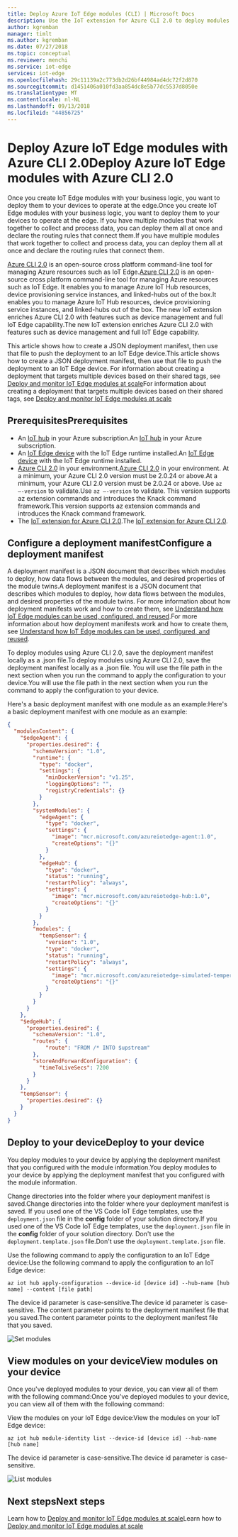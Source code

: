 ```yaml
---
title: Deploy Azure IoT Edge modules (CLI) | Microsoft Docs
description: Use the IoT extension for Azure CLI 2.0 to deploy modules to an IoT Edge device
author: kgremban
manager: timlt
ms.author: kgremban
ms.date: 07/27/2018
ms.topic: conceptual
ms.reviewer: menchi
ms.service: iot-edge
services: iot-edge
ms.openlocfilehash: 29c11139a2c773db2d26bf44984ad4dc72f2d870
ms.sourcegitcommit: d1451406a010fd3aa854dc8e5b77dc5537d8050e
ms.translationtype: MT
ms.contentlocale: nl-NL
ms.lasthandoff: 09/13/2018
ms.locfileid: "44856725"
---
```

# <a name="deploy-azure-iot-edge-modules-with-azure-cli-20"></a><span data-ttu-id="a647c-103">Deploy Azure IoT Edge modules with Azure CLI 2.0</span><span class="sxs-lookup"><span data-stu-id="a647c-103">Deploy Azure IoT Edge modules with Azure CLI 2.0</span></span>

<span data-ttu-id="a647c-104">Once you create IoT Edge modules with your business logic, you want to deploy them to your devices to operate at the edge.</span><span class="sxs-lookup"><span data-stu-id="a647c-104">Once you create IoT Edge modules with your business logic, you want to deploy them to your devices to operate at the edge.</span></span> <span data-ttu-id="a647c-105">If you have multiple modules that work together to collect and process data, you can deploy them all at once and declare the routing rules that connect them.</span><span class="sxs-lookup"><span data-stu-id="a647c-105">If you have multiple modules that work together to collect and process data, you can deploy them all at once and declare the routing rules that connect them.</span></span> 

<span data-ttu-id="a647c-106">[Azure CLI 2.0](https://docs.microsoft.com/cli/azure?view=azure-cli-latest) is an open-source cross platform command-line tool for managing Azure resources such as IoT Edge.</span><span class="sxs-lookup"><span data-stu-id="a647c-106">[Azure CLI 2.0](https://docs.microsoft.com/cli/azure?view=azure-cli-latest) is an open-source cross platform command-line tool for managing Azure resources such as IoT Edge.</span></span> <span data-ttu-id="a647c-107">It enables you to manage Azure IoT Hub resources, device provisioning service instances, and linked-hubs out of the box.</span><span class="sxs-lookup"><span data-stu-id="a647c-107">It enables you to manage Azure IoT Hub resources, device provisioning service instances, and linked-hubs out of the box.</span></span> <span data-ttu-id="a647c-108">The new IoT extension enriches Azure CLI 2.0 with features such as device management and full IoT Edge capability.</span><span class="sxs-lookup"><span data-stu-id="a647c-108">The new IoT extension enriches Azure CLI 2.0 with features such as device management and full IoT Edge capability.</span></span>

<span data-ttu-id="a647c-109">This article shows how to create a JSON deployment manifest, then use that file to push the deployment to an IoT Edge device.</span><span class="sxs-lookup"><span data-stu-id="a647c-109">This article shows how to create a JSON deployment manifest, then use that file to push the deployment to an IoT Edge device.</span></span> <span data-ttu-id="a647c-110">For information about creating a deployment that targets multiple devices based on their shared tags, see [Deploy and monitor IoT Edge modules at scale](how-to-deploy-monitor-cli.md)</span><span class="sxs-lookup"><span data-stu-id="a647c-110">For information about creating a deployment that targets multiple devices based on their shared tags, see [Deploy and monitor IoT Edge modules at scale](how-to-deploy-monitor-cli.md)</span></span>

## <a name="prerequisites"></a><span data-ttu-id="a647c-111">Prerequisites</span><span class="sxs-lookup"><span data-stu-id="a647c-111">Prerequisites</span></span>

* <span data-ttu-id="a647c-112">An [IoT hub](../iot-hub/iot-hub-create-using-cli.md) in your Azure subscription.</span><span class="sxs-lookup"><span data-stu-id="a647c-112">An [IoT hub](../iot-hub/iot-hub-create-using-cli.md) in your Azure subscription.</span></span> 
* <span data-ttu-id="a647c-113">An [IoT Edge device](how-to-register-device-cli.md) with the IoT Edge runtime installed.</span><span class="sxs-lookup"><span data-stu-id="a647c-113">An [IoT Edge device](how-to-register-device-cli.md) with the IoT Edge runtime installed.</span></span>
* <span data-ttu-id="a647c-114">[Azure CLI 2.0](https://docs.microsoft.com/cli/azure/install-azure-cli) in your environment.</span><span class="sxs-lookup"><span data-stu-id="a647c-114">[Azure CLI 2.0](https://docs.microsoft.com/cli/azure/install-azure-cli) in your environment.</span></span> <span data-ttu-id="a647c-115">At a minimum, your Azure CLI 2.0 version must be 2.0.24 or above.</span><span class="sxs-lookup"><span data-stu-id="a647c-115">At a minimum, your Azure CLI 2.0 version must be 2.0.24 or above.</span></span> <span data-ttu-id="a647c-116">Use `az –-version` to validate.</span><span class="sxs-lookup"><span data-stu-id="a647c-116">Use `az –-version` to validate.</span></span> <span data-ttu-id="a647c-117">This version supports az extension commands and introduces the Knack command framework.</span><span class="sxs-lookup"><span data-stu-id="a647c-117">This version supports az extension commands and introduces the Knack command framework.</span></span> 
* <span data-ttu-id="a647c-118">The [IoT extension for Azure CLI 2.0](https://github.com/Azure/azure-iot-cli-extension).</span><span class="sxs-lookup"><span data-stu-id="a647c-118">The [IoT extension for Azure CLI 2.0](https://github.com/Azure/azure-iot-cli-extension).</span></span>

## <a name="configure-a-deployment-manifest"></a><span data-ttu-id="a647c-119">Configure a deployment manifest</span><span class="sxs-lookup"><span data-stu-id="a647c-119">Configure a deployment manifest</span></span>

<span data-ttu-id="a647c-120">A deployment manifest is a JSON document that describes which modules to deploy, how data flows between the modules, and desired properties of the module twins.</span><span class="sxs-lookup"><span data-stu-id="a647c-120">A deployment manifest is a JSON document that describes which modules to deploy, how data flows between the modules, and desired properties of the module twins.</span></span> <span data-ttu-id="a647c-121">For more information about how deployment manifests work and how to create them, see [Understand how IoT Edge modules can be used, configured, and reused](module-composition.md).</span><span class="sxs-lookup"><span data-stu-id="a647c-121">For more information about how deployment manifests work and how to create them, see [Understand how IoT Edge modules can be used, configured, and reused](module-composition.md).</span></span>

<span data-ttu-id="a647c-122">To deploy modules using Azure CLI 2.0, save the deployment manifest locally as a .json file.</span><span class="sxs-lookup"><span data-stu-id="a647c-122">To deploy modules using Azure CLI 2.0, save the deployment manifest locally as a .json file.</span></span> <span data-ttu-id="a647c-123">You will use the file path in the next section when you run the command to apply the configuration to your device.</span><span class="sxs-lookup"><span data-stu-id="a647c-123">You will use the file path in the next section when you run the command to apply the configuration to your device.</span></span> 

<span data-ttu-id="a647c-124">Here's a basic deployment manifest with one module as an example:</span><span class="sxs-lookup"><span data-stu-id="a647c-124">Here's a basic deployment manifest with one module as an example:</span></span>

   ```json
   {
     "modulesContent": {
       "$edgeAgent": {
         "properties.desired": {
           "schemaVersion": "1.0",
           "runtime": {
             "type": "docker",
             "settings": {
               "minDockerVersion": "v1.25",
               "loggingOptions": "",
               "registryCredentials": {}
             }
           },
           "systemModules": {
             "edgeAgent": {
               "type": "docker",
               "settings": {
                 "image": "mcr.microsoft.com/azureiotedge-agent:1.0",
                 "createOptions": "{}"
               }
             },
             "edgeHub": {
               "type": "docker",
               "status": "running",
               "restartPolicy": "always",
               "settings": {
                 "image": "mcr.microsoft.com/azureiotedge-hub:1.0",
                 "createOptions": "{}"
               }
             }
           },
           "modules": {
             "tempSensor": {
               "version": "1.0",
               "type": "docker",
               "status": "running",
               "restartPolicy": "always",
               "settings": {
                 "image": "mcr.microsoft.com/azureiotedge-simulated-temperature-sensor:1.0",
                 "createOptions": "{}"
               }
             }
           }
         }
       },
       "$edgeHub": {
         "properties.desired": {
           "schemaVersion": "1.0",
           "routes": {
               "route": "FROM /* INTO $upstream"
           },
           "storeAndForwardConfiguration": {
             "timeToLiveSecs": 7200
           }
         }
       },
       "tempSensor": {
         "properties.desired": {}
       }
     }
   }
   ```

## <a name="deploy-to-your-device"></a><span data-ttu-id="a647c-125">Deploy to your device</span><span class="sxs-lookup"><span data-stu-id="a647c-125">Deploy to your device</span></span>

<span data-ttu-id="a647c-126">You deploy modules to your device by applying the deployment manifest that you configured with the module information.</span><span class="sxs-lookup"><span data-stu-id="a647c-126">You deploy modules to your device by applying the deployment manifest that you configured with the module information.</span></span> 

<span data-ttu-id="a647c-127">Change directories into the folder where your deployment manifest is saved.</span><span class="sxs-lookup"><span data-stu-id="a647c-127">Change directories into the folder where your deployment manifest is saved.</span></span> <span data-ttu-id="a647c-128">If you used one of the VS Code IoT Edge templates, use the `deployment.json` file in the **config** folder of your solution directory.</span><span class="sxs-lookup"><span data-stu-id="a647c-128">If you used one of the VS Code IoT Edge templates, use the `deployment.json` file in the **config** folder of your solution directory.</span></span> <span data-ttu-id="a647c-129">Don't use the `deployment.template.json` file.</span><span class="sxs-lookup"><span data-stu-id="a647c-129">Don't use the `deployment.template.json` file.</span></span> 

<span data-ttu-id="a647c-130">Use the following command to apply the configuration to an IoT Edge device:</span><span class="sxs-lookup"><span data-stu-id="a647c-130">Use the following command to apply the configuration to an IoT Edge device:</span></span>

   ```cli
   az iot hub apply-configuration --device-id [device id] --hub-name [hub name] --content [file path]
   ```

<span data-ttu-id="a647c-131">The device id parameter is case-sensitive.</span><span class="sxs-lookup"><span data-stu-id="a647c-131">The device id parameter is case-sensitive.</span></span> <span data-ttu-id="a647c-132">The content parameter points to the deployment manifest file that you saved.</span><span class="sxs-lookup"><span data-stu-id="a647c-132">The content parameter points to the deployment manifest file that you saved.</span></span> 

   ![Set modules](./media/how-to-deploy-cli/set-modules.png)

## <a name="view-modules-on-your-device"></a><span data-ttu-id="a647c-134">View modules on your device</span><span class="sxs-lookup"><span data-stu-id="a647c-134">View modules on your device</span></span>

<span data-ttu-id="a647c-135">Once you've deployed modules to your device, you can view all of them with the following command:</span><span class="sxs-lookup"><span data-stu-id="a647c-135">Once you've deployed modules to your device, you can view all of them with the following command:</span></span> 

<span data-ttu-id="a647c-136">View the modules on your IoT Edge device:</span><span class="sxs-lookup"><span data-stu-id="a647c-136">View the modules on your IoT Edge device:</span></span>
    
   ```cli
   az iot hub module-identity list --device-id [device id] --hub-name [hub name]
   ```

<span data-ttu-id="a647c-137">The device id parameter is case-sensitive.</span><span class="sxs-lookup"><span data-stu-id="a647c-137">The device id parameter is case-sensitive.</span></span>

   ![List modules](./media/how-to-deploy-cli/list-modules.png)

## <a name="next-steps"></a><span data-ttu-id="a647c-139">Next steps</span><span class="sxs-lookup"><span data-stu-id="a647c-139">Next steps</span></span>

<span data-ttu-id="a647c-140">Learn how to [Deploy and monitor IoT Edge modules at scale](how-to-deploy-monitor.md)</span><span class="sxs-lookup"><span data-stu-id="a647c-140">Learn how to [Deploy and monitor IoT Edge modules at scale](how-to-deploy-monitor.md)</span></span>